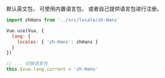 默认英文包， 可使用内置语言包， 或者自己提供语言包进行注册。

```js
import zhHans from '../src/locale/zh-Hans'

Vue.use(Vua, {
  lang: {
    locales: { 'zh-Hans': zhHans }
  }
})

// ... 切换语言包
this.$vua.lang.current = 'zh-Hans'

```
